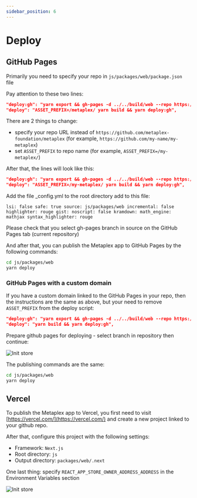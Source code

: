 ```yaml
---
sidebar_position: 6
---
```


# Deploy

## GitHub Pages

Primarily you need to specify your repo in `js/packages/web/package.json` file

Pay attention to these two lines:

```json
"deploy:gh": "yarn export && gh-pages -d ../../build/web --repo https://github.com/metaplex-foundation/metaplex -t true",
"deploy": "ASSET_PREFIX=/metaplex/ yarn build && yarn deploy:gh",
```

There are 2 things to change:

- specify your repo URL instead of `https://github.com/metaplex-foundation/metaplex` (for example, `https://github.com/my-name/my-metaplex`)
- set `ASSET_PREFIX` to repo name (for example, `ASSET_PREFIX=/my-metaplex/`)

After that, the lines will look like this:

```json
"deploy:gh": "yarn export && gh-pages -d ../../build/web --repo https://github.com/my-name/my-metaplex -t true",
"deploy": "ASSET_PREFIX=/my-metaplex/ yarn build && yarn deploy:gh",
```
Add the file _config.yml to the root directory
add to this file:

`
lsi: false
safe: true
source: js/packages/web
incremental: false
highlighter: rouge
gist:
  noscript: false
kramdown:
  math_engine: mathjax
  syntax_highlighter: rouge
`

Please check that you select gh-pages branch in source on the GitHub Pages tab (current repository)

And after that, you can publish the Metaplex app to GitHub Pages by the following commands:

```bash
cd js/packages/web
yarn deploy
```

### GitHub Pages with a custom domain

If you have a custom domain linked to the GitHub Pages in your repo, then the instructions are the same as above, but your need to remove  `ASSET_PREFIX` from the deploy script:

```json
"deploy:gh": "yarn export && gh-pages -d ../../build/web --repo https://github.com/my-name/my-metaplex -t true"
"deploy": "yarn build && yarn deploy:gh",
```

Prepare github pages for deploying - select branch in repository then continue:

![Init store](/img/deploy/github-pages-selecting.png)

The publishing commands are the same:

```bash
cd js/packages/web
yarn deploy
```

## Vercel

To publish the Metaplex app to Vercel, you first need to visit [https://vercel.com/](https://vercel.com/) and create a new project linked to your github repo.

After that, configure this project with the following settings:

- Framework: `Next.js`
- Root directory: `js`
- Output directory: `packages/web/.next`

One last thing: specify `REACT_APP_STORE_OWNER_ADDRESS_ADDRESS` in the Environment Variables section

![Init store](/img/deploy/vercel-configuration.png)
